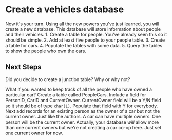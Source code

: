 # Create a vehicles database

Now it's your turn. Using all the new powers you've just learned, you will create a new database. This database will store information about people and their vehicles. 1. Create a table for people. You've already seen this so it should be simple. 2. Add at least five people to your people table. 3. Create a table for cars. 4. Populate the tables with some data. 5. Query the tables to show the people who own the cars.

## Next Steps

Did you decide to create a junction table? Why or why not?

What if you wanted to keep track of all the people who have owned a particular car? Create a table called PeopleCars. Include a field for PersonID, CarID and CurrentOwner. CurrentOwner field will be a Y/N field so it should be of type `char(1)`. Populate that field with Y for everybody. Next add records for an existing person as the owner of a car but not the current owner. Just like the authors. A car can have multiple owners. One person will be the current owner. Actually, your database _will_ allow more than one current owners but we're not creating a car co-op here. Just set one current owner for now.

